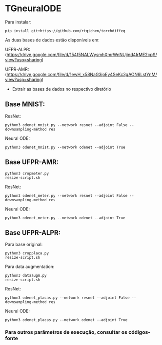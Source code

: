 # TGneuralODE

Para instalar:
```
pip install git+https://github.com/rtqichen/torchdiffeq
```

As duas bases de dados estão disponíveis em:

UFPR-ALPR: (https://drive.google.com/file/d/154f5NALWysmhXmrWnNUjjnd4IrME2cpS/view?usp=sharing)

UFPR-AMR: (https://drive.google.com/file/d/1ewH_x58NaG3joEy4SeKc3gAON6LstYnM/view?usp=sharing)

- Extrair as bases de dados no respectivo diretório

## Base MNIST:

 ResNet: 
 ```
 python3 odenet_mnist.py --network resnet --adjoint False --downsampling-method res
 ```
 Neural ODE: 
 ```
 python3 odenet_mnist.py --network odenet --adjoint True
 ```

## Base UFPR-AMR:
```
python3 cropmeter.py
resize-script.sh
``` 
 ResNet: 
 ```
 python3 odenet_meter.py --network resnet --adjoint False --downsampling-method res 
 ```
 Neural ODE: 
 ```
 python3 odenet_meter.py --network odenet --adjoint True 
 ```
## Base UFPR-ALPR:
Para base original: 
```
python3 cropplaca.py
resize-script.sh
```
Para data augmentation: 
```
python3 dataaugm.py
resize-script.sh
```
 ResNet: 
 ```
 python3 odenet_placas.py --network resnet --adjoint False --downsampling-method res 
 ```
 Neural ODE: 
 ```
 python3 odenet_placas.py --network odenet --adjoint True 
 ```
 
 ### Para outros parâmetros de execução, consultar os códigos-fonte
 

